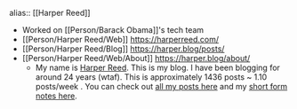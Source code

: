 alias:: [[Harper Reed]]

- Worked on [[Person/Barack Obama]]'s tech team
- [[Person/Harper Reed/Web]] https://harperreed.com/
- [[Person/Harper Reed/Blog]] https://harper.blog/posts/
- [[Person/Harper Reed/Web/About]] https://harper.blog/about/
	- My name is [Harper Reed](mailto:harper@modest.com). This is my blog. I have been blogging for around 24 years (wtaf). This is approximately 1436 posts ~ 1.10 posts/week . You can check out [all my posts here](https://harper.blog/posts) and my [short form notes here](https://harper.blog/notes/).